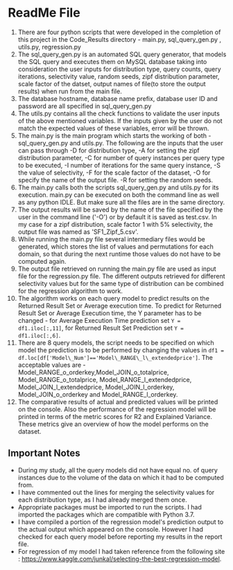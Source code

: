# ReadMe File
1. There are four python scripts that were developed in the completion of this project in the Code\_Results directory - main.py, sql\_query\_gen.py , utils.py, regression.py
2. The sql\_query\_gen.py is an automated SQL query generator, that models the SQL query and executes them on MySQL database taking into consideration the user inputs for distribution type, query counts, query iterations, selectivity value, random seeds, zipf distribution parameter, scale factor of the datset, output names of file(to store the output results) when run from the main file.
3. The database hostname, database name prefix, database user ID and password are all specified in sql\_query\_gen.py
4. The utils.py contains all the check functions to validate the user inputs of the above mentioned variables. If the inputs given by the user do not match the expected values of these variables, error will be thrown.
5. The main.py is the main program which starts the working of both - sql\_query\_gen.py and utils.py. The following are the inputs that the user can pass through -D for distribution type, -A for setting the zipf distribution parameter, -C for number of query instances per query type to be executed, -I number of iterations for the same query instance, -S the value of selectivity, -F for the scale factor of the dataset, -O for specify the name of the output file. -R for setting the random seeds.
6. The main.py calls both the scripts sql\_query\_gen.py and utils.py for its execution.
main.py can be executed on both the command line as well as any python IDLE. But make sure all the files are in the same directory.
7. The output results will be saved by the name of the file specified by the user in the command line ('-O') or by default it is saved as test.csv. In my case for a zipf distribution, scale factor 1 with 5% selectivity, the output file was named as 'SF1\_Zipf\_5.csv'.
8. While running the main.py file several intermediary files would be generated, which stores the list of values and permutations for each domain, so that during the next runtime those values do not have to be computed again.
9. The output file retrieved on running the main.py file are used as input file for the regression.py file. The different outputs retrieved for different selectivity values but for the same type of distribution can be combined for the regression algorithm to work.
10. The algorithm works on each query model to predict results on the Returned Result Set or Average execution time. To predict for Returned Result Set or Average Execution time, the Y parameter has to be changed - for Average Execution Time prediction set `Y = df1.iloc[:,11]`, for Returned Result Set Prediction set `Y = df1.iloc[:,6]`.
11. There are 8 query models, the script needs to be specified on which model the prediction is to be performed by changing the values in `df1 = df.loc[df['Model\_Num']=='Model\_RANGE\_l\_extendedprice']`. The acceptable values are - Model\_RANGE\_o\_orderkey,Model\_JOIN\_o\_totalprice, Model\_RANGE\_o\_totalprice, Model\_RANGE\_l\_extendedprice, Model\_JOIN\_l\_extendedprice, Model\_JOIN\_l\_orderkey, Model\_JOIN\_o\_orderkey and Model\_RANGE\_l\_orderkey.
12. The comparative results of actual and predicted values will be printed on the console. Also the performance of the regression model will be printed in terms of the metric scores for R2 and Explained Variance. These metrics give an overview of how the model performs on the dataset.


## Important Notes
* During my study, all the query models did not have equal no. of query instances due to the volume of the data on which it had to be computed from.
* I have commented out the lines for merging the selectivity values for each distribution type, as I had already merged them once.
* Appropriate packages must be imported to run the scripts. I had imported the packages which are compatible with Python 3.7.
* I have compiled a portion of the regression model's prediction output to the actual output which appeared on the console. However I had checked for each query model before reporting my results in the report file.
* For regression of my model I had taken reference from the following site : https://www.kaggle.com/junkal/selecting-the-best-regression-model.

